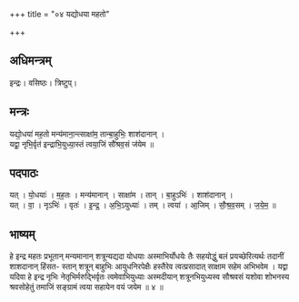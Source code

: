+++
title = "०४ यद्योधया महतो"

+++
## अधिमन्त्रम्
इन्द्रः। वसिष्ठः। त्रिष्टुप्।

## मन्त्रः
यद्यो॒धया॑ मह॒तो मन्य॑माना॒न्त्साक्षा॑म॒ तान्बा॒हुभिः॒ शाश॑दानान् ।  
यद्वा॒ नृभि॒र्वृत॑ इन्द्राभि॒युध्या॒स्तं त्वया॒जिं सौ॑श्रव॒सं ज॑येम ॥

## पदपाठः
यत् । यो॒धयाः॑ । म॒ह॒तः । मन्य॑मानान् । साक्षा॑म । तान् । बा॒हुऽभिः॑ । शाश॑दानान् ।  
यत् । वा॒ । नृऽभिः॑ । वृतः॑ । इ॒न्द्र॒ । अ॒भि॒ऽयुध्याः॑ । तम् । त्वया॑ । आ॒जिम् । सौ॒श्र॒व॒सम् । ज॒ये॒म॒ ॥

## भाष्यम्
हे इन्द्र महतः प्रभूतान् मन्यमानान् शत्रून्यद्यदा योधयाः अस्माभिर्योधयेः तैः सहयोद्धुं बलं प्रयच्छेरित्यर्थः तदानीं शाशदानान् हिंसत- स्तान् शत्रून् बाहुभिः आयुधनिरपेक्षैः हस्तैरेव त्वत्प्रसादात् साक्षाम सहेम अभिभवेम । यद्वा यदिवा हे इन्द्र नृभिः नेतृभिर्मरुद्भिर्वृतः त्वमेवाभियुध्याः अस्मदीयान् शत्रूनभियुध्यस्व सौश्रवसं यशोवा शोभनस्य श्रवसोहेतुं तमाजिं सङ्ग्रामं त्वया सहायेन वयं जयेम ॥ ४ ॥